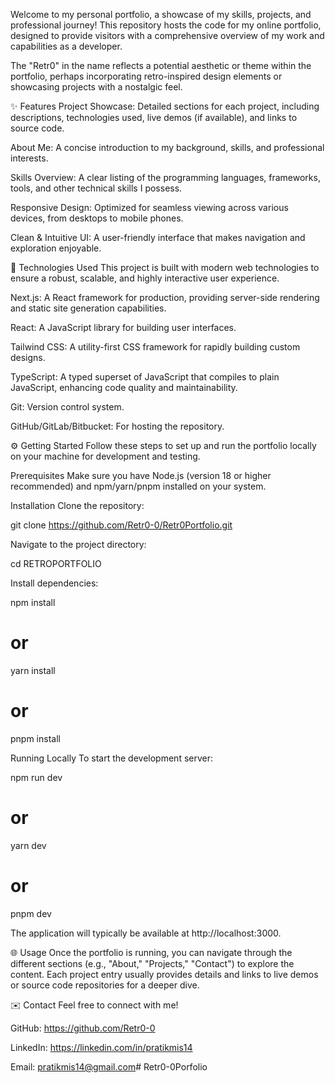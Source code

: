 Welcome to my personal portfolio, a showcase of my skills, projects, and professional journey! This repository hosts the code for my online portfolio, designed to provide visitors with a comprehensive overview of my work and capabilities as a developer.

The "Retr0" in the name reflects a potential aesthetic or theme within the portfolio, perhaps incorporating retro-inspired design elements or showcasing projects with a nostalgic feel.

✨ Features
Project Showcase: Detailed sections for each project, including descriptions, technologies used, live demos (if available), and links to source code.

About Me: A concise introduction to my background, skills, and professional interests.

Skills Overview: A clear listing of the programming languages, frameworks, tools, and other technical skills I possess.

Responsive Design: Optimized for seamless viewing across various devices, from desktops to mobile phones.

Clean & Intuitive UI: A user-friendly interface that makes navigation and exploration enjoyable.

🚀 Technologies Used
This project is built with modern web technologies to ensure a robust, scalable, and highly interactive user experience.

Next.js: A React framework for production, providing server-side rendering and static site generation capabilities.

React: A JavaScript library for building user interfaces.

Tailwind CSS: A utility-first CSS framework for rapidly building custom designs.

TypeScript: A typed superset of JavaScript that compiles to plain JavaScript, enhancing code quality and maintainability.

Git: Version control system.

GitHub/GitLab/Bitbucket: For hosting the repository.

⚙️ Getting Started
Follow these steps to set up and run the portfolio locally on your machine for development and testing.

Prerequisites
Make sure you have Node.js (version 18 or higher recommended) and npm/yarn/pnpm installed on your system.

Installation
Clone the repository:

git clone https://github.com/Retr0-0/Retr0Portfolio.git

Navigate to the project directory:

cd RETROPORTFOLIO

Install dependencies:

npm install
# or
yarn install
# or
pnpm install

Running Locally
To start the development server:

npm run dev
# or
yarn dev
# or
pnpm dev

The application will typically be available at http://localhost:3000.

🌐 Usage
Once the portfolio is running, you can navigate through the different sections (e.g., "About," "Projects," "Contact") to explore the content. Each project entry usually provides details and links to live demos or source code repositories for a deeper dive.

✉️ Contact
Feel free to connect with me!

GitHub: https://github.com/Retr0-0

LinkedIn: https://linkedin.com/in/pratikmis14

Email: pratikmis14@gmail.com# Retr0-0Porfolio
